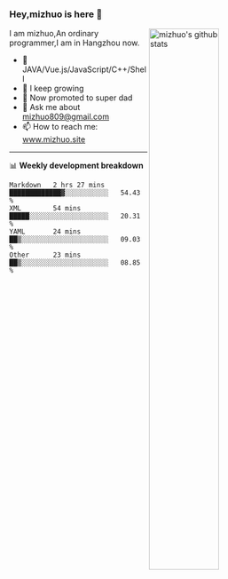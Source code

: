 ### Hey,mizhuo is here 👋

<img align="right" alt="mizhuo's github stats" width="50%" src="https://github-readme-stats.vercel.app/api?username=mizhuo&theme=tokyonight&show_icons=true">

I am mizhuo,An ordinary programmer,I am in Hangzhou now.

- 🔭 JAVA/Vue.js/JavaScript/C++/Shell
- 🌱 I keep growing
- 🤔 Now promoted to super dad
- 💬 Ask me about mizhuo809@gmail.com
- 📫 How to reach me: www.mizhuo.site

---
📊 **Weekly development breakdown**

<!--START_SECTION:waka-->

```text
Markdown   2 hrs 27 mins   █████████████▓░░░░░░░░░░░   54.43 %
XML        54 mins         █████░░░░░░░░░░░░░░░░░░░░   20.31 %
YAML       24 mins         ██▒░░░░░░░░░░░░░░░░░░░░░░   09.03 %
Other      23 mins         ██▒░░░░░░░░░░░░░░░░░░░░░░   08.85 %
```

<!--END_SECTION:waka-->
